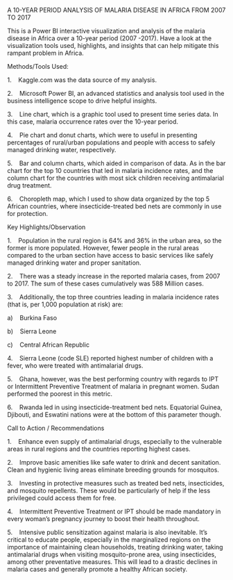 A 10-YEAR PERIOD ANALYSIS OF MALARIA DISEASE IN AFRICA FROM 2007 TO 2017

This is a Power BI interactive visualization and analysis of the malaria disease in Africa over a 10-year period (2007 -2017). Have a look at the visualization tools used, highlights, and insights that can help mitigate this rampant problem in Africa.

Methods/Tools Used:

1.    Kaggle.com was the data source of my analysis.

2.    Microsoft Power BI, an advanced statistics and analysis tool used in the business intelligence scope to drive helpful insights.

3.    Line chart, which is a graphic tool used to present time series data. In this case, malaria occurrence rates over the 10-year period.

4.    Pie chart and donut charts, which were to useful in presenting percentages of rural/urban populations and people with access to safely managed drinking water, respectively.

5.    Bar and column charts, which aided in comparison of data. As in the bar chart for the top 10 countries that led in malaria incidence rates, and the column chart for the countries with most sick children receiving antimalarial drug treatment.

6.    Choropleth map, which I used to show data organized by the top 5 African countries, where insecticide-treated bed nets are commonly in use for protection.

Key Highlights/Observation

1.    Population in the rural region is 64% and 36% in the urban area, so the former is more populated. However, fewer people in the rural areas compared to the urban section have access to basic services like safely managed drinking water and proper sanitation.

2.    There was a steady increase in the reported malaria cases, from 2007 to 2017. The sum of these cases cumulatively was 588 Million cases.

3.    Additionally, the top three countries leading in malaria incidence rates (that is, per 1,000 population at risk) are:

a)    Burkina Faso

b)    Sierra Leone

c)    Central African Republic

4.    Sierra Leone (code SLE) reported highest number of children with a fever, who were treated with antimalarial drugs.

5.    Ghana, however, was the best performing country with regards to IPT or Intermittent Preventive Treatment of malaria in pregnant women. Sudan performed the poorest in this metric.

6.    Rwanda led in using insecticide-treatment bed nets. Equatorial Guinea, Djibouti, and Eswatini nations were at the bottom of this parameter though.

Call to Action / Recommendations

1.    Enhance even supply of antimalarial drugs, especially to the vulnerable areas in rural regions and the countries reporting highest cases.

2.    Improve basic amenities like safe water to drink and decent sanitation. Clean and hygienic living areas eliminate breeding grounds for mosquitos.

3.    Investing in protective measures such as treated bed nets, insecticides, and mosquito repellents. These would be particularly of help if the less privileged could access them for free.

4.    Intermittent Preventive Treatment or IPT should be made mandatory in every woman’s pregnancy journey to boost their health throughout.

5.    Intensive public sensitization against malaria is also inevitable. It’s critical to educate people, especially in the marginalized regions on the importance of maintaining clean households, treating drinking water, taking antimalarial drugs when visiting mosquito-prone area, using insecticides, among other preventative measures. This will lead to a drastic declines in malaria cases and generally promote a healthy African society.

 
